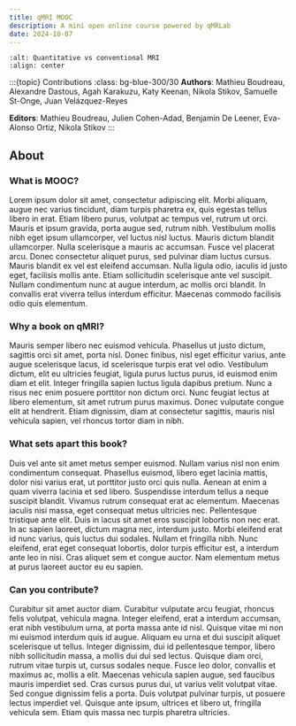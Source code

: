 ```yaml
---
title: qMRI MOOC
description: A mini open online course powered by qMRLab
date: 2024-10-07
---
```


```{figure} banner.jpg
:alt: Quantitative vs conventional MRI
:align: center
```

:::{topic} Contributions
:class: bg-blue-300/30
**Authors**: Mathieu Boudreau, Alexandre Dastous, Agah Karakuzu, Katy Keenan, Nikola Stikov, Samuelle St-Onge, Juan Velázquez-Reyes

**Editors**: Mathieu Boudreau, Julien Cohen-Adad, Benjamin De Leener, Eva-Alonso Ortiz, Nikola Stikov
:::

## About 

### What is MOOC?

Lorem ipsum dolor sit amet, consectetur adipiscing elit. Morbi aliquam, augue nec varius tincidunt, diam turpis pharetra ex, quis egestas tellus libero in erat. Etiam libero purus, volutpat ac tempus vel, rutrum ut orci. Mauris et ipsum gravida, porta augue sed, rutrum nibh. Vestibulum mollis nibh eget ipsum ullamcorper, vel luctus nisl luctus. Mauris dictum blandit ullamcorper. Nulla scelerisque a mauris ac accumsan. Fusce vel placerat arcu. Donec consectetur aliquet purus, sed pulvinar diam luctus cursus. Mauris blandit ex vel est eleifend accumsan. Nulla ligula odio, iaculis id justo eget, facilisis mollis ante. Etiam sollicitudin scelerisque ante vel suscipit. Nullam condimentum nunc at augue interdum, ac mollis orci blandit. In convallis erat viverra tellus interdum efficitur. Maecenas commodo facilisis odio quis elementum.

### Why a book on qMRI?

Mauris semper libero nec euismod vehicula. Phasellus ut justo dictum, sagittis orci sit amet, porta nisl. Donec finibus, nisl eget efficitur varius, ante augue scelerisque lacus, id scelerisque turpis erat vel odio. Vestibulum dictum, elit eu ultricies feugiat, ligula purus luctus purus, id euismod enim diam et elit. Integer fringilla sapien luctus ligula dapibus pretium. Nunc a risus nec enim posuere porttitor non dictum orci. Nunc feugiat lectus at libero elementum, sit amet rutrum purus maximus. Donec vulputate congue elit at hendrerit. Etiam dignissim, diam at consectetur sagittis, mauris nisl vehicula sapien, vel rhoncus tortor diam in nibh.

### What sets apart this book?

Duis vel ante sit amet metus semper euismod. Nullam varius nisl non enim condimentum consequat. Phasellus euismod, libero eget lacinia mattis, dolor nisi varius erat, ut porttitor justo orci quis nulla. Aenean at enim a quam viverra lacinia et sed libero. Suspendisse interdum tellus a neque suscipit blandit. Vivamus rutrum consequat erat ac elementum. Maecenas iaculis nisi massa, eget consequat metus ultricies nec. Pellentesque tristique ante elit. Duis in lacus sit amet eros suscipit lobortis non nec erat. In ac sapien laoreet, dictum magna nec, interdum justo. Morbi eleifend erat id nunc varius, quis luctus dui sodales. Nullam et fringilla nibh. Nunc eleifend, erat eget consequat lobortis, dolor turpis efficitur est, a interdum ante leo in nisi. Cras aliquet sem et congue auctor. Nam elementum metus at purus laoreet auctor eu eu sapien.

### Can you contribute?

Curabitur sit amet auctor diam. Curabitur vulputate arcu feugiat, rhoncus felis volutpat, vehicula magna. Integer eleifend, erat a interdum accumsan, erat nibh vestibulum urna, at porta massa ante id nisl. Quisque vitae mi non mi euismod interdum quis id augue. Aliquam eu urna et dui suscipit aliquet scelerisque ut tellus. Integer dignissim, dui id pellentesque tempor, libero nibh sollicitudin massa, a mollis dui dui sed lectus. Quisque diam orci, rutrum vitae turpis ut, cursus sodales neque. Fusce leo dolor, convallis et maximus ac, mollis a elit. Maecenas vehicula sapien augue, sed faucibus mauris imperdiet sed. Cras cursus purus dui, ut varius velit volutpat vitae. Sed congue dignissim felis a porta. Duis volutpat pulvinar turpis, ut posuere lectus imperdiet vel. Quisque ante ipsum, ultrices et libero ut, fringilla vehicula sem. Etiam quis massa nec turpis pharetra ultricies.